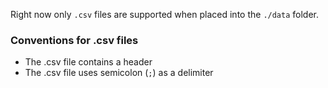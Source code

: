 Right now only `.csv` files are supported when placed into the `./data` folder.

### Conventions for .csv files

- The .csv file contains a header
- The .csv file uses semicolon (`;`) as a delimiter